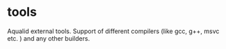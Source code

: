 # tools
Aqualid external tools. Support of different compilers (like gcc, g++, msvc etc. ) and any other builders.
